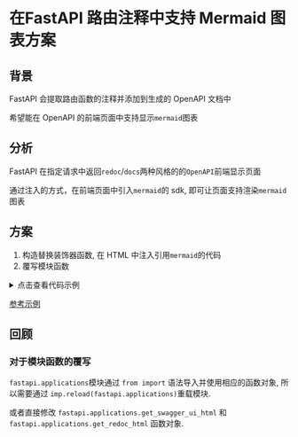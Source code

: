 # 在FastAPI 路由注释中支持 Mermaid 图表方案

## 背景

FastAPI 会提取路由函数的注释并添加到生成的 OpenAPI 文档中

希望能在 OpenAPI 的前端页面中支持显示`mermaid`图表

## 分析

FastAPI 在指定请求中返回`redoc`/`docs`两种风格的的`OpenAPI`前端显示页面

通过注入的方式，在前端页面中引入`mermaid`的 sdk, 即可让页面支持渲染`mermaid`图表

## 方案

1. 构造替换装饰器函数, 在 HTML 中注入引用`mermaid`的代码
2. 覆写模块函数

<details>

<summary>点击查看代码示例</summary>

```python
import imp
from functools import wraps
from typing import Callable


import fastapi
import fastapi.applications
import fastapi.openapi.docs
from fastapi.responses import HTMLResponse


def add_mermaid_support(func: Callable[..., HTMLResponse]):
    """在</head>标签前插入mermaid js

    https://mermaid-js.github.io/mermaid/#/n00b-gettingStarted?id=requirements-for-the-mermaid-api
    """
    mermaid_js = '''

    <script type="module">
      import mermaid from 'https://unpkg.com/mermaid@9/dist/mermaid.esm.min.mjs';
      mermaid.initialize({ startOnLoad: true });
    </script>

    '''

    @wraps(func)
    def decorator(*args, **kwargs) -> HTMLResponse:
        res = func(*args, **kwargs)
        content = res.body.decode(res.charset)
        index = content.find("</head>")
        if index != -1:
            content = content[:index] + mermaid_js + content[index:]
        return HTMLResponse(content)

    return decorator


# A
fastapi.openapi.docs.get_swagger_ui_html = add_mermaid_support(fastapi.openapi.docs.get_swagger_ui_html)
fastapi.openapi.docs.get_redoc_html = add_mermaid_support(fastapi.openapi.docs.get_redoc_html)
imp.reload(fastapi.applications)

# B
# fastapi.applications.get_swagger_ui_html = add_mermaid_support(fastapi.openapi.docs.get_swagger_ui_html)
# fastapi.applications.get_redoc_html = add_mermaid_support(fastapi.openapi.docs.get_redoc_html)
# app = FastAPI()

@router.get('/')
def hello():
    """
    <pre class="mermaid">
            graph TD
            A[Client] -->|tcp_123| B
            B(Load Balancer)
            B -->|tcp_456| C[Server1]
            B -->|tcp_456| D[Server2]
    </pre>
    """
    return "hello world"

```

</details>

[参考示例](https://github.com/qsoyq/pytoolkit/blob/main/examples/mermaid_with_fastapi_openapi/main.py)

## 回顾

### 对于模块函数的覆写

`fastapi.applications`模块通过 `from import` 语法导入并使用相应的函数对象, 所以需要通过 `imp.reload(fastapi.applications)`重载模块.

或者直接修改 `fastapi.applications.get_swagger_ui_html` 和 `fastapi.applications.get_redoc_html` 函数对象.
